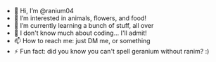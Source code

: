 - 👋 Hi, I’m @ranium04
- 👀 I’m interested in animals, flowers, and food!
- 🌱 I’m currently learning a bunch of stuff, all over
- 💞️ I don't know much about coding... I'll admit!
- 📫 How to reach me: just DM me, or something
- ⚡ Fun fact: did you know you can't spell geranium without ranim? :) 

<!---
ranium04/ranium04 is a ✨ special ✨ repository because its `README.md` (this file) appears on your GitHub profile.
You can click the Preview link to take a look at your changes.
--->
